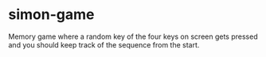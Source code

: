 # simon-game
 Memory game where a random key of the four keys on screen gets pressed and you should keep track of the sequence from the start. 
